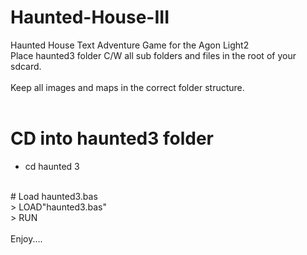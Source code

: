 # Haunted-House-III
Haunted House Text Adventure Game for the Agon Light2
<BR>
Place haunted3 folder C/W all sub folders and files in the root of your sdcard.<BR>
<BR>
Keep all images and maps in the correct folder structure.<BR>
<BR>
# CD into haunted3 folder<BR>
* cd haunted 3<BR>
<BR>
# Load haunted3.bas<BR>
> LOAD"haunted3.bas"<BR>
> RUN<BR>
<BR>
Enjoy....<BR>

